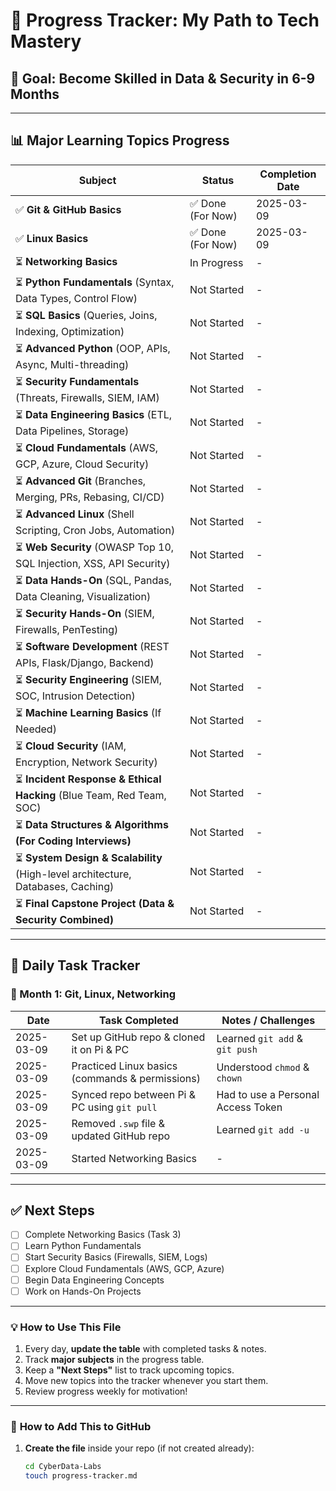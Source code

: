 # 🚀 Progress Tracker: My Path to Tech Mastery

## 🎯 Goal: Become Skilled in Data & Security in 6-9 Months

---

## 📊 Major Learning Topics Progress
| Subject                                      | Status       | Completion Date |
|----------------------------------------------|-------------|----------------|
| ✅ **Git & GitHub Basics**                   | ✅ Done (For Now) | 2025-03-09 |
| ✅ **Linux Basics**                           | ✅ Done (For Now) | 2025-03-09 |
| ⏳ **Networking Basics**                      | In Progress | - |
| ⏳ **Python Fundamentals** (Syntax, Data Types, Control Flow) | Not Started | - |
| ⏳ **SQL Basics** (Queries, Joins, Indexing, Optimization) | Not Started | - |
| ⏳ **Advanced Python** (OOP, APIs, Async, Multi-threading) | Not Started | - |
| ⏳ **Security Fundamentals** (Threats, Firewalls, SIEM, IAM) | Not Started | - |
| ⏳ **Data Engineering Basics** (ETL, Data Pipelines, Storage) | Not Started | - |
| ⏳ **Cloud Fundamentals** (AWS, GCP, Azure, Cloud Security) | Not Started | - |
| ⏳ **Advanced Git** (Branches, Merging, PRs, Rebasing, CI/CD) | Not Started | - |
| ⏳ **Advanced Linux** (Shell Scripting, Cron Jobs, Automation) | Not Started | - |
| ⏳ **Web Security** (OWASP Top 10, SQL Injection, XSS, API Security) | Not Started | - |
| ⏳ **Data Hands-On** (SQL, Pandas, Data Cleaning, Visualization) | Not Started | - |
| ⏳ **Security Hands-On** (SIEM, Firewalls, PenTesting) | Not Started | - |
| ⏳ **Software Development** (REST APIs, Flask/Django, Backend) | Not Started | - |
| ⏳ **Security Engineering** (SIEM, SOC, Intrusion Detection) | Not Started | - |
| ⏳ **Machine Learning Basics** (If Needed) | Not Started | - |
| ⏳ **Cloud Security** (IAM, Encryption, Network Security) | Not Started | - |
| ⏳ **Incident Response & Ethical Hacking** (Blue Team, Red Team, SOC) | Not Started | - |
| ⏳ **Data Structures & Algorithms (For Coding Interviews)** | Not Started | - |
| ⏳ **System Design & Scalability** (High-level architecture, Databases, Caching) | Not Started | - |
| ⏳ **Final Capstone Project (Data & Security Combined)** | Not Started | - |

---

## 📅 Daily Task Tracker  

### **📌 Month 1: Git, Linux, Networking**
| Date       | Task Completed                                   | Notes / Challenges |
|------------|-----------------------------------------------|--------------------|
| 2025-03-09 | Set up GitHub repo & cloned it on Pi & PC     | Learned `git add` & `git push` |
| 2025-03-09 | Practiced Linux basics (commands & permissions) | Understood `chmod` & `chown` |
| 2025-03-09 | Synced repo between Pi & PC using `git pull`  | Had to use a Personal Access Token |
| 2025-03-09 | Removed `.swp` file & updated GitHub repo     | Learned `git add -u` |
| 2025-03-09 | Started Networking Basics                     | - |

---

## ✅ **Next Steps**
- [ ] Complete Networking Basics (Task 3)
- [ ] Learn Python Fundamentals
- [ ] Start Security Basics (Firewalls, SIEM, Logs)
- [ ] Explore Cloud Fundamentals (AWS, GCP, Azure)
- [ ] Begin Data Engineering Concepts
- [ ] Work on Hands-On Projects

---

### **💡 How to Use This File**
1. Every day, **update the table** with completed tasks & notes.
2. Track **major subjects** in the progress table.
3. Keep a **"Next Steps"** list to track upcoming topics.
4. Move new topics into the tracker whenever you start them.
5. Review progress weekly for motivation!

---

### 📌 **How to Add This to GitHub**
1. **Create the file** inside your repo (if not created already):
   ```bash
   cd CyberData-Labs
   touch progress-tracker.md
